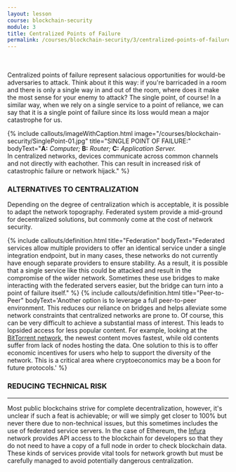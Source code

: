 ```yaml
---
layout: lesson
course: blockchain-security
module: 3
title: Centralized Points of Failure
permalink: /courses/blockchain-security/3/centralized-points-of-failure/
---
```

<br>
<br>
<span class="openingParagraph">Centralized points of failure represent salacious opportunities for would-be adversaries to attack. </span>
Think about it this way: if you're barricaded in a room and there is only a single way in and out of the room, where does it make the most sense for your enemy to attack? The single point, of course! In a similar way, when we rely on a single service to a point of reliance, we can say that it is a single point of failure since its loss would mean a major catastrophe for us.

{% include callouts/imageWithCaption.html
	image="/courses/blockchain-security/SinglePoint-01.jpg"
	title="SINGLE POINT OF FAILURE:"
	bodyText="<b>A:</b> <i>Computer;</i> <b>B:</b> <i>Router;</i> <b>C:</b> <i>Application Server.</i><br>In centralized networks, devices communicate across common channels and not directly with eachother. This can result in increased risk of catastrophic failure or network hijack."
%}

<h3>ALTERNATIVES TO CENTRALIZATION</h3>
Depending on the degree of centralization which is acceptable, it is possible to adapt the network topography. Federated system provide a mid-ground for decentralized solutions, but commonly come at the cost of network security.

{% include callouts/definition.html
	title="Federation"
	bodyText="Federated services allow multiple providers to offer an identical service under a single integration endpoint, but in many cases, these networks do not currently have enough separate providers to ensure stability. As a result, it is possible that a single service like this could be attacked and result in the compromise of the wider network. Sometimes these use bridges to make interacting with the federated servers easier, but the bridge can turn into a point of failure itself."
%}
{% include callouts/definition.html
	title="Peer-to-Peer"
	bodyText='Another option is to leverage a full peer-to-peer environment. This reduces our reliance on bridges and helps alleviate some network constraints that centralized networks are prone to. Of course, this can be very difficult to achieve a substantial mass of interest. This leads to lopsided access for less popular content. For example, looking at the <a href="https://en.wikipedia.org/wiki/BitTorrent">BitTorrent network</a>, the newest content moves fastest, while old contents suffer from lack of nodes hosting the data. One solution to this is to offer economic incentives for users who help to support the diversity of the network. This is a critical area where cryptoeconomics may be a boon for future protocols.'
%}


<h3>REDUCING TECHNICAL RISK</h3>
<hr />

Most public blockchains strive for complete decentralization, however, it's unclear if such a feat is achievable; or will we simply get closer to 100% but never there due to non-technical issues, but this sometimes includes the use of federated service servers. In the case of Ethereum, the <a href="https://infura.io/">Infura</a> network provides API access to the blockchain for developers so that they do not need to have a copy of a full node in order to check blockchain data. These kinds of services provide vital tools for network growth but must be carefully managed to avoid potentially dangerous centralization.

